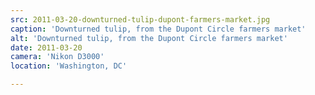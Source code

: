 ```yaml
---
src: 2011-03-20-downturned-tulip-dupont-farmers-market.jpg
caption: 'Downturned tulip, from the Dupont Circle farmers market'
alt: 'Downturned tulip, from the Dupont Circle farmers market'
date: 2011-03-20
camera: 'Nikon D3000'
location: 'Washington, DC'

---
```


